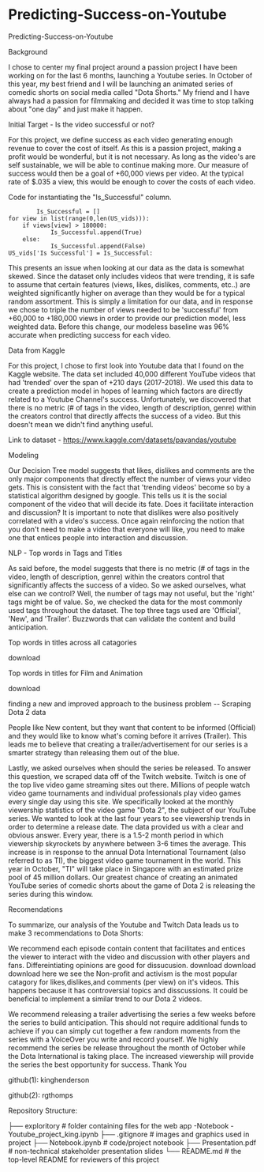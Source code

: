 # Predicting-Success-on-Youtube
Predicting-Success-on-Youtube

Background

I chose to center my final project around a passion project I have been working on for the last 6 months, launching a Youtube series. In October of this year, my best friend and I will be launching an animated series of comedic shorts on social media called "Dota Shorts." My friend and I have always had a passion for filmmaking and decided it was time to stop talking about "one day" and just make it happen.

Initial Target - Is the video successful or not?

For this project, we define success as each video generating enough revenue to cover the cost of itself. As this is a passion project, making a profit would be wonderful, but it is not necessary. As long as the video's are self sustainable, we will be able to continue making more. Our measure of success would then be a goal of +60,000 views per video. At the typical rate of $.035 a view, this would be enough to cover the costs of each video.

Code for instantiating the "Is_Successful" column.

            Is_Successful = []
    for view in list(range(0,len(US_vids))):
        if views[view] > 180000:
                Is_Successful.append(True)
        else:
                Is_Successful.append(False)
    US_vids['Is Successful'] = Is_Successful:
This presents an issue when looking at our data as the data is somewhat skewed. Since the dataset only includes videos that were trending, it is safe to assume that certain features (views, likes, dislikes, comments, etc..) are weighted significantly higher on average than they would be for a typical random assortment. This is simply a limitation for our data, and in response we chose to triple the number of views needed to be 'successful' from +60,000 to +180,000 views in order to provide our prediction model, less weighted data. Before this change, our modeless baseline was 96% accurate when predicting success for each video.

Data from Kaggle

For this project, I chose to first look into Youtube data that I found on the Kaggle website. The data set included 40,000 different YouTube videos that had 'trended' over the span of +210 days (2017-2018). We used this data to create a prediction model in hopes of learning which factors are directly related to a Youtube Channel's success. Unfortunately, we discovered that there is no metric (# of tags in the video, length of description, genre) within the creators control that directly affects the success of a video. But this doesn't mean we didn't find anything useful.

Link to dataset - https://www.kaggle.com/datasets/pavandas/youtube

Modeling

Our Decision Tree model suggests that likes, dislikes and comments are the only major components that directly effect the number of views your video gets. This is consistent with the fact that 'trending videos' become so by a statistical algorithm designed by google. This tells us it is the social component of the video that will decide its fate. Does it facilitate interaction and discussion? It is important to note that dislikes were also positively correlated with a video's success. Once again reinforcing the notion that you don't need to make a video that everyone will like, you need to make one that entices people into interaction and discussion.

NLP - Top words in Tags and Titles

As said before, the model suggests that there is no metric (# of tags in the video, length of description, genre) within the creators control that significantly affects the success of a video. So we asked ourselves, what else can we control? Well, the number of tags may not useful, but the 'right' tags might be of value. So, we checked the data for the most commonly used tags throughout the dataset. The top three tags used are 'Official', 'New', and 'Trailer'. Buzzwords that can validate the content and build anticipation.

Top words in titles across all catagories

download

Top words in titles for Film and Animation

download

finding a new and improved approach to the business problem -- Scraping Dota 2 data

People like New content, but they want that content to be informed (Official) and they would like to know what's coming before it arrives (Trailer). This leads me to believe that creating a trailer/advertisement for our series is a smarter strategy than releasing them out of the blue.

Lastly, we asked ourselves when should the series be released. To answer this question, we scraped data off of the Twitch website. Twitch is one of the top live video game streaming sites out there. Millions of people watch video game tournaments and individual professionals play video games every single day using this site. We specifically looked at the monthly viewership statistics of the video game "Dota 2", the subject of our YouTube series. We wanted to look at the last four years to see viewership trends in order to determine a release date. The data provided us with a clear and obvious answer. Every year, there is a 1.5-2 month period in which viewership skyrockets by anywhere between 3-6 times the average. This increase is in response to the annual Dota International Tournament (also referred to as TI), the biggest video game tournament in the world. This year in October, "TI" will take place in Singapore with an estimated prize pool of 45 million dollars. Our greatest chance of creating an animated YouTube series of comedic shorts about the game of Dota 2 is releasing the series during this window.

Recomendations

To summarize, our analysis of the Youtube and Twitch Data leads us to make 3 recommendations to Dota Shorts:

We recommend each episode contain content that facilitates and entices the viewer to interact with the video and discussion with other players and fans. Differeintiating opinions are good for dissucusion. download download download
here we see the Non-profit and activism is the most popular catagory for likes,dislikes,and comments (per view) on it's videos. This happens because it has controversial topics and disscussions. It could be beneficial to implement a similar trend to our Dota 2 videos.

We recommend releasing a trailer advertising the series a few weeks before the series to build anticipation. This should not require additional funds to achieve if you can simply cut together a few random moments from the series with a VoiceOver you write and record yourself.
We highly recommend the series be release throughout the month of October while the Dota International is taking place. The increased viewership will provide the series the best opportunity for success.
Thank You

github(1): kinghenderson

github(2): rgthomps

Repository Structure:

├── exploritory                                # folder containing files for the web app
   -Notebook
   -Youtube_project_king.ipynb
├── .gitignore                                 # images and graphics used in project
├── Notebook.ipynb                             # code/project notebook
├── Presentation.pdf                           # non-technical stakeholder presentation slides
└── README.md                                  # the top-level README for reviewers of this project
         
